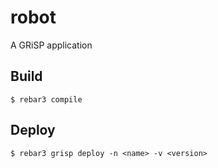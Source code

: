 robot
=====

A GRiSP application

Build
-----

    $ rebar3 compile

Deploy
------

    $ rebar3 grisp deploy -n <name> -v <version>
